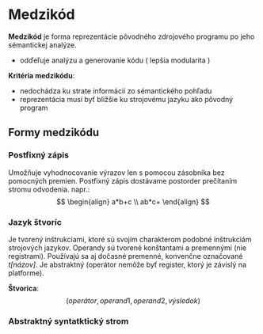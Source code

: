 # Medzikód
**Medzikód** je forma reprezentácie pôvodného zdrojového programu po jeho sémantickej analýze.
- odďeľuje analýzu a generovanie kódu ( lepšia modularita )

**Kritéria medzikódu**:
- nedochádza ku strate informácií zo sémantického pohľadu
- reprezentácia musí byť bližšie ku strojovému jazyku ako pôvodný program

## Formy medzikódu
### Postfixný zápis
Umožňuje vyhodnocovanie výrazov len s pomocou zásobníka bez pomocných premien.
Postfixný zápis dostávame postorder prečítaním stromu odvodenia.
napr.:
$$
\begin{align}
a*b+c \\
ab*c+
\end{align}
$$

### Jazyk štvoríc
Je tvorený inštrukciami, ktoré sú svojím charakterom podobné inštrukciám strojových jazykov.
Operandy sú tvorené konštantami a premennými (nie registrami). Používajú sa aj dočasné premenné, konvenčne označované *t[názov]*.
Je abstraktný (operátor nemôže byť register, ktorý je závislý na platforme).

**Štvorica**:
$$
(operátor,operand1,operand2,výsledok)
$$


### Abstraktný syntatktický strom

